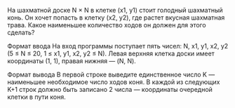 На шахматной доске N × N в клетке (x1, y1) стоит голодный шахматный конь. Он хочет попасть в клетку (x2, y2), где растет вкусная шахматная трава. Какое наименьшее количество ходов он должен для этого сделать?

Формат ввода
На вход программы поступает пять чисел: N, x1, y1, x2, y2 (5 ≤ N ≤ 20, 1 ≤ x1, y1, x2, y2 ≤ N). Левая верхняя клетка доски имеет координаты (1, 1), правая нижняя — (N, N).

Формат вывода
В первой строке выведите единственное число K — наименьшее необходимое число ходов коня. В каждой из следующих K+1 строк должно быть записано 2 числа — координаты очередной клетки в пути коня.


